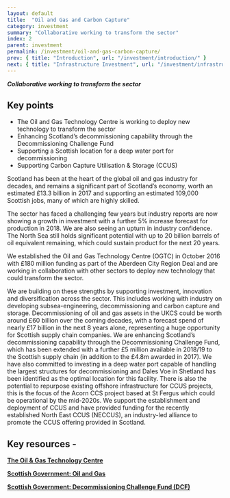 ```yaml
---
layout: default
title:  "Oil and Gas and Carbon Capture"
category: investment
summary: "Collaborative working to transform the sector"
index: 2
parent: investment
permalink: /investment/oil-and-gas-carbon-capture/
prev: { title: "Introduction", url: "/investment/introduction/" }
next: { title: "Infrastructure Investment", url: "/investment/infrastructure/" }
---
```

***Collaborative working to transform the sector***

## Key points

- The Oil and Gas Technology Centre is working to deploy new technology to transform the sector
- Enhancing Scotland’s decommissioning capability through the Decommissioning Challenge Fund
- Supporting a Scottish location for a deep water port for decommissioning
- Supporting Carbon Capture Utilisation & Storage (CCUS)

Scotland has been at the heart of the global oil and gas industry for decades, and remains a significant part of Scotland’s economy, worth an estimated £13.3 billion in 2017 and supporting an estimated 109,000 Scottish jobs, many of which are highly skilled.  

The sector has faced a challenging few years but industry reports are now showing a growth in investment with a further 5% increase forecast for production in 2018.  We are also seeing an upturn in industry confidence.  The North Sea still holds significant potential with up to 20 billion barrels of oil equivalent remaining, which could sustain product for the next 20 years.  

We established the Oil and Gas Technology Centre (OGTC) in October 2016 with £180 million funding as part of the Aberdeen City Region Deal and are working in collaboration with other sectors to deploy new technology that could transform the sector.  

We are building on these strengths by supporting investment, innovation and diversification across the sector. This includes working with industry on developing subsea-engineering, decommissioning and carbon capture and storage. Decommissioning of oil and gas assets in the UKCS could be worth around £60 billion over the coming decades, with a forecast spend of nearly £17 billion in the next 8 years alone, representing a huge opportunity for Scottish supply chain companies.  We are enhancing Scotland’s decommissioning capability through the Decommissioning Challenge Fund, which has been extended with a further £5 million available in 2018/19 to the Scottish supply chain (in addition to the £4.8m awarded in 2017).  We have also committed to investing in a deep water port capable of handling the largest structures for decommissioning and Dales Voe in Shetland has been identified as the optimal location for this facility. There is also the potential to repurpose existing offshore infrastructure for CCUS projects, this is the focus of the Acorn CCS project based at St Fergus which could be operational by the mid-2020s. We support the establishment and deployment of CCUS and have provided funding for the recently established North East CCUS (NECCUS), an industry-led alliance to promote the CCUS offering provided in Scotland.  

## Key resources -

**[The Oil & Gas Technology Centre](https://theogtc.com/)**

**[Scottish Government: Oil and Gas](https://www.gov.scot/Topics/Business-Industry/Energy/Energy-sources/traditional-fuels/oilandgas)**

**[Scottish Government: Decommissioning Challenge Fund (DCF)](https://www.gov.scot/Topics/Business-Industry/Energy/Energy-sources/traditional-fuels/oilandgas/DCF)**
